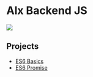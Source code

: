 # Alx Backend JS

![](https://dpbnri2zg3lc2.cloudfront.net/en/wp-content/uploads/2022/01/Nodejs_opens_up_the_backend_to_javascript.jpg)

## Projects

- [ES6 Basics](./0x00-ES6_basic)
- [ES6 Promise](./0x01-ES6_promise)
